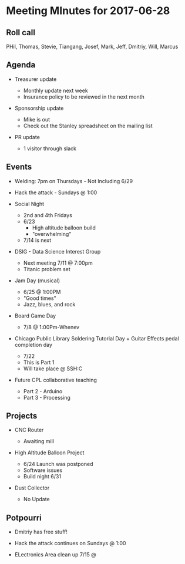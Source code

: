 Meeting MInutes for 2017-06-28
==============================

Roll call
---------
PHil, Thomas, Stevie, Tiangang, Josef, Mark, Jeff, Dmitriy, Will, Marcus

Agenda
------
- Treasurer update
  - Monthly update next week
  - Insurance policy to be reviewed in the next month

- Sponsorship update
  - Mike is out
  - Check out the Stanley spreadsheet on the mailing list

- PR update
  - 1 visitor through slack


Events
------
- Welding: 7pm on Thursdays - Not Including 6/29
- Hack the attack - Sundays @ 1:00

- Social Night
  - 2nd and 4th Fridays
  - 6/23 
    - High altitude balloon build
    - "overwhelming"
  - 7/14 is next


- DSIG - Data Science Interest Group
  - Next meeting 7/11 @ 7:00pm
  - Titanic problem set

- Jam Day (musical)
  - 6/25 @ 1:00PM
  - "Good times"
  - Jazz, blues, and rock
 
- Board Game Day
  - 7/8 @ 1:00Pm-Whenev

- Chicago Public Library Soldering Tutorial Day + Guitar Effects pedal completion day
  - 7/22
  - This is Part 1
  - Will take place @ SSH:C

- Future CPL collaborative teaching
  - Part 2 - Arduino
  - Part 3 - Processing


Projects
--------
- CNC Router
  - Awaiting mill

- High Altitude Balloon Project
  - 6/24 Launch was postponed
  - Software issues
  - Build night 6/31

- Dust Collector
  - No Update


Potpourri
---------
- Dmitriy has free stuff!
  
- Hack the attack continues on Sundays @ 1:00

- ELectronics Area clean up 7/15 @






















